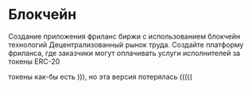 # Блокчейн
Создание приложения фриланс биржи с использованием блокчейн технологий
Децентрализованный рынок труда. Создайте платформу фриланса, где заказчики могут оплачивать услуги исполнителей за токены ERC-20

токены как-бы есть ))), но эта версия потерялась (((((
